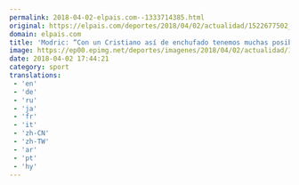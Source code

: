 ```yaml
---
permalink: 2018-04-02-elpais.com--1333714385.html
original: https://elpais.com/deportes/2018/04/02/actualidad/1522677502_232797.html#?ref=rss&format=simple&link=link
domain: elpais.com
title: 'Modric: “Con un Cristiano así de enchufado tenemos muchas posibilidades de pasar”'
image: https://ep00.epimg.net/deportes/imagenes/2018/04/02/actualidad/1522677502_232797_1522689804_rrss_normal.jpg
date: 2018-04-02 17:44:21
category: sport
translations: 
 - 'en'
 - 'de'
 - 'ru'
 - 'ja'
 - 'fr'
 - 'it'
 - 'zh-CN'
 - 'zh-TW'
 - 'ar'
 - 'pt'
 - 'hy'
---
```



